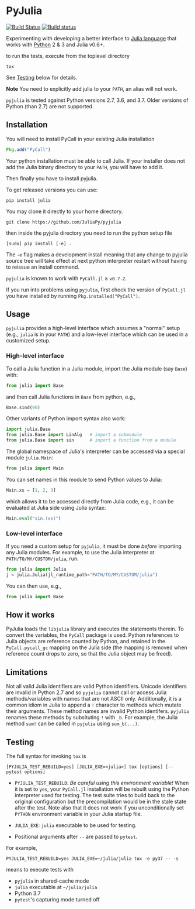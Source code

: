 PyJulia
=======

[![Build Status](https://travis-ci.org/JuliaPy/pyjulia.svg?branch=master)](https://travis-ci.org/JuliaPy/pyjulia)
[![Build status](https://ci.appveyor.com/api/projects/status/github/JuliaPy/pyjulia?svg=true)](https://ci.appveyor.com/project/Keno/pyjulia)

Experimenting with developing a better interface to [Julia language](https://julialang.org/) that works with [Python](https://www.python.org/) 2 & 3 and Julia v0.6+.

to run the tests, execute from the toplevel directory

```shell
tox
```

See [Testing](#testing) below for details.

**Note** You need to explicitly add julia to your `PATH`, an alias will not work.

`pyjulia` is tested against Python versions 2.7, 3.6, and 3.7.  Older versions of Python (than 2.7)  are not supported.

Installation
------------
You will need to install PyCall in your existing Julia installation

```julia
Pkg.add("PyCall")
```

Your python installation must be able to call Julia.  If your installer
does not add the Julia binary directory to your `PATH`, you will have to
add it.

Then finally you have to install pyjulia.

To get released versions you can use:

```
pip install julia
```

You may clone it directly to your home directory.

```
git clone https://github.com/JuliaPy/pyjulia

```
then inside the pyjulia directory you need to run the python setup file

```
[sudo] pip install [-e] .
```

The `-e` flag makes a development install meaning that any change to pyjulia
source tree will take effect at next python interpreter restart without having
to reissue an install command.

`pyjulia` is known to work with `PyCall.jl` ≥ `v0.7.2`.

If you run into problems using `pyjulia`, first check the version of `PyCall.jl` you have installed by running `Pkg.installed("PyCall")`.

Usage
-----

`pyjulia` provides a high-level interface which assumes a "normal"
setup (e.g., `julia` is in your `PATH`) and a low-level interface
which can be used in a customized setup.

### High-level interface

To call a Julia function in a Julia module, import the Julia module
(say `Base`) with:

```python
from julia import Base
```

and then call Julia functions in `Base` from python, e.g.,

```python
Base.sind(90)
```

Other variants of Python import syntax also work:

```python
import julia.Base
from julia.Base import LinAlg   # import a submodule
from julia.Base import sin      # import a function from a module
```

The global namespace of Julia's interpreter can be accessed via a
special module `julia.Main`:

```python
from julia import Main
```

You can set names in this module to send Python values to Julia:

```python
Main.xs = [1, 2, 3]
```

which allows it to be accessed directly from Julia code, e.g., it can
be evaluated at Julia side using Julia syntax:

```python
Main.eval("sin.(xs)")
```

### Low-level interface

If you need a custom setup for `pyjulia`, it must be done *before*
importing any Julia modules.  For example, to use the Julia
interpreter at `PATH/TO/MY/CUSTOM/julia`, run:

```python
from julia import Julia
j = julia.Julia(jl_runtime_path="PATH/TO/MY/CUSTOM/julia")
```

You can then use, e.g.,

```python
from julia import Base
```


How it works
------------
PyJulia loads the `libjulia` library and executes the statements therein.
To convert the variables, the `PyCall` package is used. Python references
to Julia objects are reference counted by Python, and retained in the
`PyCall.pycall_gc` mapping on the Julia side (the mapping is removed
when reference count drops to zero, so that the Julia object may be freed).



Limitations
------------

Not all valid Julia identifiers are valid Python identifiers.  Unicode identifiers are invalid in Python 2.7 and so `pyjulia` cannot call or access Julia methods/variables with names that are not ASCII only.  Additionally, it is a common idiom in Julia to append a `!` character to methods which mutate their arguments.  These method names are invalid Python identifers.  `pyjulia` renames these methods by subsituting `!` with `_b`.  For example, the Julia method `sum!` can be called in `pyjulia` using `sum_b(...)`.


Testing
-------

The full syntax for invoking `tox` is

```shell
[PYJULIA_TEST_REBUILD=yes] [JULIA_EXE=<julia>] tox [options] [-- pytest options]
```

* `PYJULIA_TEST_REBUILD`: *Be careful using this environment
  variable!* When it is set to `yes`, your `PyCall.jl` installation
  will be rebuilt using the Python interpreter used for testing.  The
  test suite tries to build back to the original configuration but the
  precompilation would be in the stale state after the test.  Note
  also that it does not work if you unconditionally set `PYTHON`
  environment variable in your Julia startup file.

* `JULIA_EXE`: `julia` executable to be used for testing.

* Positional arguments after `--` are passed to `pytest`.

For example,

```shell
PYJULIA_TEST_REBUILD=yes JULIA_EXE=~/julia/julia tox -e py37 -- -s
```

means to execute tests with

* `pyjulia` in shared-cache mode
* `julia` executable at `~/julia/julia`
* Python 3.7
* `pytest`'s capturing mode turned off
